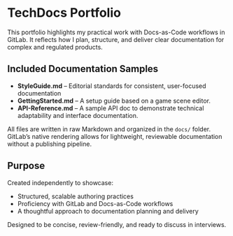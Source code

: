 # TechDocs Portfolio

This portfolio highlights my practical work with Docs-as-Code workflows in GitLab. It reflects how I plan, structure, and deliver clear documentation for complex and regulated products.

## Included Documentation Samples

- **StyleGuide.md** – Editorial standards for consistent, user-focused documentation
- **GettingStarted.md** – A setup guide based on a game scene editor.
- **API-Reference.md** – A sample API doc to demonstrate technical adaptability and interface documentation.

All files are written in raw Markdown and organized in the `docs/` folder. GitLab’s native rendering allows for lightweight, reviewable documentation without a publishing pipeline.

## Purpose

Created independently to showcase:
- Structured, scalable authoring practices
- Proficiency with GitLab and Docs-as-Code workflows
- A thoughtful approach to documentation planning and delivery

Designed to be concise, review-friendly, and ready to discuss in interviews.



